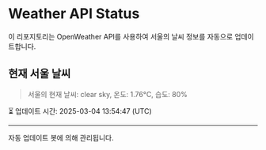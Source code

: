 
# Weather API Status

이 리포지토리는 OpenWeather API를 사용하여 서울의 날씨 정보를 자동으로 업데이트합니다.

## 현재 서울 날씨
> 서울의 현재 날씨: clear sky, 온도: 1.76°C, 습도: 80%

⏳ 업데이트 시간: 2025-03-04 13:54:47 (UTC)

---
자동 업데이트 봇에 의해 관리됩니다.
